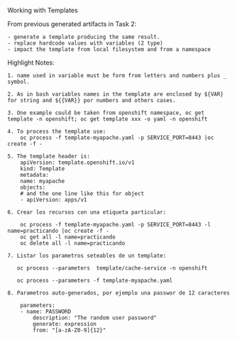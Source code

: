 Working with Templates

From previous generated artifacts in Task 2:

    - generate a template producing the same result.
    - replace hardcode values with variables (2 type)
    - impact the template from local filesystem and from a namespace

Highlight Notes:

    1. name used in variable must be form from letters and numbers plus _ symbol.

    2. As in bash variables names in the template are enclosed by ${VAR} for string and ${{VAR}} por numbers and others cases.

    3. One example could be taken from openshift namespace, oc get template -n openshift; oc get template xxx -o yaml -n openshift

    4. To process the template use:
        oc process -f template-myapache.yaml -p SERVICE_PORT=8443 |oc create -f -

    5. The template header is:
        apiVersion: template.openshift.io/v1
        kind: Template
        metadata:
        name: myapache
        objects:
        # and the one line like this for object
        - apiVersion: apps/v1

    6. Crear los recursos con una etiqueta particular:

        oc process -f template-myapache.yaml -p SERVICE_PORT=8443 -l name=practicando |oc create -f -
        oc get all -l name=practicando
        oc delete all -l name=practicando
    
    7. Listar los parametros seteables de un template:

       oc process --parameters  template/cache-service -n openshift

       oc process --parameters -f template-myapache.yaml

    8. Parametros auto-generados, por ejemplo una passwor de 12 caracteres

        parameters:
        - name: PASSWORD
            description: "The random user password"
            generate: expression
            from: "[a-zA-Z0-9]{12}"



